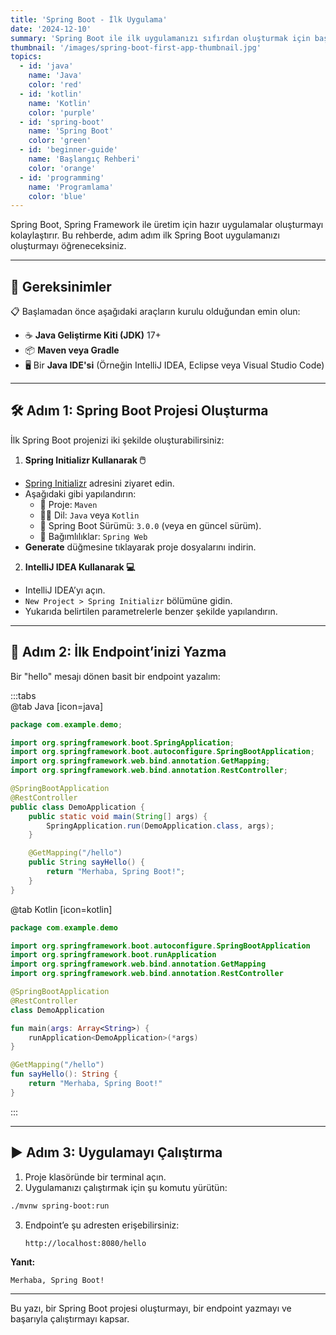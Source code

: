 ```yaml
---
title: 'Spring Boot - İlk Uygulama'
date: '2024-12-10'
summary: 'Spring Boot ile ilk uygulamanızı sıfırdan oluşturmak için başlangıç seviyesinde bir rehber. Temel bilgileri öğrenin ve Spring Boot ile yolculuğunuza başlayın.'
thumbnail: '/images/spring-boot-first-app-thumbnail.jpg'
topics:
  - id: 'java'
    name: 'Java'
    color: 'red'
  - id: 'kotlin'
    name: 'Kotlin'
    color: 'purple'
  - id: 'spring-boot'
    name: 'Spring Boot'
    color: 'green'
  - id: 'beginner-guide'
    name: 'Başlangıç Rehberi'
    color: 'orange'
  - id: 'programming'
    name: 'Programlama'
    color: 'blue'
---
```


Spring Boot, Spring Framework ile üretim için hazır uygulamalar oluşturmayı kolaylaştırır. Bu rehberde, adım adım ilk Spring Boot uygulamanızı oluşturmayı öğreneceksiniz.

---

## 🌟 Gereksinimler

📋 Başlamadan önce aşağıdaki araçların kurulu olduğundan emin olun:

- ☕ **Java Geliştirme Kiti (JDK)** 17+
- 📦 **Maven veya Gradle**
- 🖥️ Bir **Java IDE'si** (Örneğin IntelliJ IDEA, Eclipse veya Visual Studio Code)

---

## 🛠️ Adım 1: Spring Boot Projesi Oluşturma

İlk Spring Boot projenizi iki şekilde oluşturabilirsiniz:

1. **Spring Initializr Kullanarak 🖱️**

- [Spring Initializr](https://start.spring.io/) adresini ziyaret edin.
- Aşağıdaki gibi yapılandırın:
  - 📂 Proje: `Maven`
  - 👨‍💻 Dil: `Java` veya `Kotlin`
  - 🔄 Spring Boot Sürümü: `3.0.0` (veya en güncel sürüm).
  - 📜 Bağımlılıklar: `Spring Web`
- **Generate** düğmesine tıklayarak proje dosyalarını indirin.

2. **IntelliJ IDEA Kullanarak 💻**

- IntelliJ IDEA’yı açın.
- `New Project > Spring Initializr` bölümüne gidin.
- Yukarıda belirtilen parametrelerle benzer şekilde yapılandırın.

---

## 📖 Adım 2: İlk Endpoint’inizi Yazma

Bir "hello" mesajı dönen basit bir endpoint yazalım:

:::tabs  
@tab Java [icon=java]

```java
package com.example.demo;

import org.springframework.boot.SpringApplication;
import org.springframework.boot.autoconfigure.SpringBootApplication;
import org.springframework.web.bind.annotation.GetMapping;
import org.springframework.web.bind.annotation.RestController;

@SpringBootApplication
@RestController
public class DemoApplication {
    public static void main(String[] args) {
        SpringApplication.run(DemoApplication.class, args);
    }

    @GetMapping("/hello")
    public String sayHello() {
        return "Merhaba, Spring Boot!";
    }
}
```

@tab Kotlin [icon=kotlin]

```kotlin
package com.example.demo

import org.springframework.boot.autoconfigure.SpringBootApplication
import org.springframework.boot.runApplication
import org.springframework.web.bind.annotation.GetMapping
import org.springframework.web.bind.annotation.RestController

@SpringBootApplication
@RestController
class DemoApplication

fun main(args: Array<String>) {
    runApplication<DemoApplication>(*args)
}

@GetMapping("/hello")
fun sayHello(): String {
    return "Merhaba, Spring Boot!"
}
```

:::

---

## ▶️ Adım 3: Uygulamayı Çalıştırma

1. Proje klasöründe bir terminal açın.
2. Uygulamanızı çalıştırmak için şu komutu yürütün:

```bash
./mvnw spring-boot:run
```

3. Endpoint’e şu adresten erişebilirsiniz:
   ```
   http://localhost:8080/hello
   ```

**Yanıt:**

```
Merhaba, Spring Boot!
```

---

Bu yazı, bir Spring Boot projesi oluşturmayı, bir endpoint yazmayı ve başarıyla çalıştırmayı kapsar.
